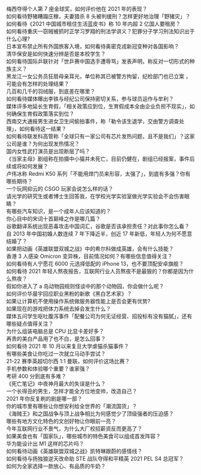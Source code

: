 梅西夺得个人第 7 座金球奖，如何评价他在 2021 年的表现？  
如何看待野猪糟蹋庄稼，夫妻猎杀 8 头被判缓刑？怎样更好地治理「野猪灾」？  
如何看待《2021 中国城市租住生活蓝皮书》称 10 年内超 2 亿国人要租房？  
如何看待重庆一窃贼被抓时正学习罗翔的刑法学讲义？犯罪分子学习刑法知识出于什么心理?  
日本宣布禁止所有外国旅客入境，如何看待奥密克戎新冠变种对各国影响？  
清华保安是如何快速分辨是否是本校学生？  
如何看待国际乒联针对「世乒赛中国选手遭辱骂」发表声明，称反对一切形式的种族主义？  
黑龙江一女公务员狂扇母亲耳光，单位称其已被警方拘留，纪检部门也已立案 ，可能会有怎样的处理结果？  
几百和几千的羽绒服，到底差在哪里？  
如何看待媒体曝出李铁与经纪公司保持密切关系，参与球员运作与牟利？  
媒体评多地延长生育假，「相关政策应到位，生育假成本全由企业负担不现实」，如何确保生育假政策落实到位？  
西南交大通报男生进女卫生间偷拍事件，称「勒令该生退学，交由警方调查处理」，如何看待这一结果？  
如何看待联发科高管称「全球只有一家公司有芯片发热问题，且不是我们」？这家公司是谁？为何出现发热情况？  
国内女性武打演员是出现断层了吗？  
《当家主母》剧组称在拍摄中小猫并未死亡，目前仍健在，剧组已经报案，事件后续或将如何发展？  
卢伟冰称 Redmi K50 系列「不能用焊门员来形容，太强了」，到底有多强？你有哪些期待？  
一个玩网抑云的 CSGO 玩家会说怎么样的话？  
请光学的研究生或者博士生回答我，在学校光学实验室做光学实验会不会伤害眼睛？  
有哪些汽车知识，是一个成年人应该知道的？  
你心目中的宋词十首巅峰之作是哪几篇？  
谷歌翻译系统出现恶毒攻击中国词汇，谷歌是否该承担责任？对此事你怎么看？  
自 2013 年中国初婚人数连续 7 年下降近半，创近 17 年新低，年轻人为何不愿意结婚了？  
如果把动画《英雄联盟双城之战》中的希尔科做成英雄，会有什么技能？  
香港 3 人感染 Omicron 变异株，目前情况如何？有哪些信息值得关注？  
如何看待有人宁愿花 6000 元选择低配的 iPhone 13，也不要顶配安卓旗舰？  
如何看待 2021 年轻人熬夜报告，互联网行业人员熬夜不是最狠的？你都是因为什么熬夜？  
假如你进入了 a 岛动物园规则怪谈中的那个动物园，你会做什么呢？  
如何评价华晨宇回应职业黑粉的新歌《黑白艺术家》？  
如果让计算机不使用操作系统做服务器性能上是否会更有优势?  
如果现在的游戏把体力系统去掉会发生什么？  
媒体五问学生呕吐腹泻事件「配餐公司为何无证经营、招投标有没有猫腻」，还有哪些疑点值得关注？  
为什么组装电脑总是 CPU 比显卡差好多？  
再贵的美白产品用了也不白，是怎么回事？  
如何看待 2021 年 10 月以来复旦大学虐猫杀猫事件？  
有哪些美食让你吃过一次就立马动手尝试？  
21-22 赛季英超切尔西 1:1 曼联，如何评价这场比赛？  
手机参数和体验哪个重要？谁家强？  
考研 400 分到底有多难？  
《死亡笔记》中夜神月最大的失误是什么？  
一个长得丑的男生，怎样才能全方位地变帅，改造自己？  
2021 年你反复刷的剧是哪一部？  
你的城市里有哪些让你想安利给全世界的「潮流国货」？  
《海贼王》和之国战争与顶上战争相比为何感觉少了顶级强者的压迫感？  
哪些有地方文化特色的文创好物让你眼前一亮？  
今年互联网行业不景气，为什么大厂校招薪资反而更高了？  
如果美食也有「国家队」，哪些城市的特色美食可以组成首发阵容？  
华为能设计出 M1 这样的芯片吗？  
如何看待动画《英雄联盟双城之战》凯特琳跟蔚的感情线？  
如何看待与扬独狼逆天改命助 STE 战队夺得和平精英 2021 PEL S4 总冠军？  
如何为全家选择一款放心、有品质的牛奶？  
